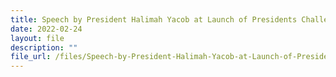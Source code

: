 ```yaml
---
title: Speech by President Halimah Yacob at Launch of Presidents Challenge 2022
date: 2022-02-24
layout: file
description: ""
file_url: /files/Speech-by-President-Halimah-Yacob-at-Launch-of-Presidents-Challenge-2022.pdf
---
```

